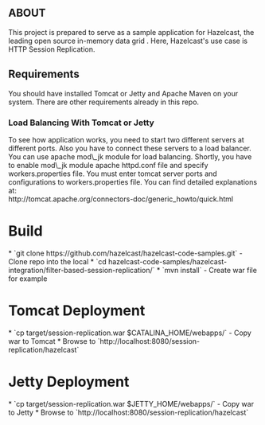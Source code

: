 <h2>ABOUT</h2>
This project is prepared to serve as a sample application for Hazelcast, the leading open source in-memory data grid . Here, Hazelcast's use case is HTTP Session Replication. 

<h2>Requirements</h2>
You should have installed Tomcat or Jetty and Apache Maven on your system. There are other requirements already in this repo.

<h3>Load Balancing With Tomcat or Jetty</h3>
To see how application works, you need to start two different servers at different ports. Also you have to connect these servers to a load balancer. You can use apache mod\_jk module for load balancing. Shortly, you have to enable mod\_jk module apache httpd.conf file and specify workers.properties file. You must enter tomcat server ports and configurations to workers.properties file.
You can find detailed explanations at:
</br>
http://tomcat.apache.org/connectors-doc/generic_howto/quick.html

<h1>Build</h1>
* `git clone https://github.com/hazelcast/hazelcast-code-samples.git` - Clone repo into the local
* `cd hazelcast-code-samples/hazelcast-integration/filter-based-session-replication/`
* `mvn install` - Create war file for example

<h1>Tomcat Deployment</h1>
* `cp target/session-replication.war $CATALINA_HOME/webapps/` - Copy war to Tomcat
* Browse to `http://localhost:8080/session-replication/hazelcast`

<h1>Jetty Deployment</h1>
* `cp target/session-replication.war $JETTY_HOME/webapps/` - Copy war to Jetty
* Browse to `http://localhost:8080/session-replication/hazelcast`

